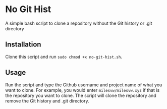 # No Git Hist

A simple bash script to clone a repository without the Git history or .git directory

## Installation

Clone this script and run `sudo chmod +x no-git-hist.sh`.

## Usage

Run the script and type the Github username and project name of what you want to clone. For example, you would enter `milesvw/milesvw.xyz` if that is the repository you want to clone. The script will clone the repository and remove the Git history and .git directory. 
